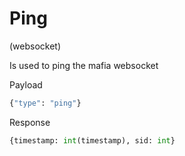 # Ping
(websocket)

Is used to ping the mafia websocket

Payload
```python
{"type": "ping"}
```
Response
```python
{timestamp: int(timestamp), sid: int}
```
